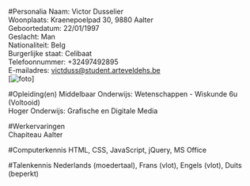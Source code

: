 #Personalia
Naam: Victor Dusselier <br>
Woonplaats: Kraenepoelpad 30, 9880 Aalter <br>
Geboortedatum: 22/01/1997<br>
Geslacht: Man<br>
Nationaliteit: Belg<br>
Burgerlijke staat: Celibaat<br>
Telefoonnummer: +32497492895<br>
E-mailadres: victduss@student.arteveldehs.be<br>
[![foto](https://i1.sndcdn.com/avatars-000216649339-mz9c7t-t500x500.jpg)]<br>

#Opleiding(en)
Middelbaar Onderwijs: Wetenschappen - Wiskunde 6u (Voltooid)<br>
Hoger Onderwijs: Grafische en Digitale Media<br>

#Werkervaringen<br>
Chapiteau Aalter<br>

#Computerkennis
HTML, CSS, JavaScript, jQuery, MS Office<br>

#Talenkennis
Nederlands (moedertaal), Frans (vlot), Engels (vlot), Duits (beperkt)<br>


